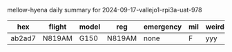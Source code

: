 mellow-hyena daily summary for 2024-09-17-vallejo1-rpi3a-uat-978

|hex|flight|model|reg|emergency|mil|weirdo|
|--|--|--|--|--|--|--|
|ab2ad7|N819AM|G150|N819AM|none|F|yyy|
